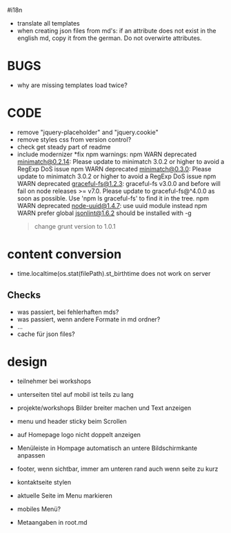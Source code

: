 #i18n
* translate all templates
* when creating json files from md's: if an attribute does not exist in the english md, copy it from the german. Do not overwirte attributes.

# BUGS
* why are missing templates load twice?

# CODE
* remove "jquery-placeholder" and "jquery.cookie"
* remove styles css from version control?
* check get steady part of readme
* include modernizer
*fix npm warnings:
	npm WARN deprecated minimatch@0.2.14: Please update to minimatch 3.0.2 or higher to avoid a RegExp DoS issue
	npm WARN deprecated minimatch@0.3.0: Please update to minimatch 3.0.2 or higher to avoid a RegExp DoS issue
	npm WARN deprecated graceful-fs@1.2.3: graceful-fs v3.0.0 and before will fail on node releases >= v7.0. Please update to graceful-fs@^4.0.0 as soon as possible. Use 'npm ls graceful-fs' to find it in the tree.
	npm WARN deprecated node-uuid@1.4.7: use uuid module instead
	npm WARN prefer global jsonlint@1.6.2 should be installed with -g
	> change grunt version to 1.0.1
	> 


# content conversion
* time.localtime(os.stat(filePath).st_birthtime does not work on server

## Checks
* was passiert, bei fehlerhaften mds?
* was passiert, wenn andere Formate in md ordner?
* ...
* cache für json files?

# design
* teilnehmer bei workshops
* unterseiten titel auf mobil ist teils zu lang
* projekte/workshops Bilder breiter machen und Text anzeigen
* menu und header sticky beim Scrollen
* auf Homepage logo nicht doppelt anzeigen
* Menüleiste in Hompage automatisch an untere Bildschirmkante anpassen
* footer, wenn sichtbar, immer am unteren rand auch wenn seite zu kurz
* kontaktseite stylen
* aktuelle Seite im Menu markieren
* mobiles Menü?

* Metaangaben in root.md